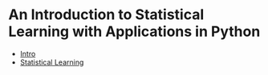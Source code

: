 # An Introduction to Statistical Learning with Applications in Python

- [Intro](introduction.md)
- [Statistical Learning](statistical-learning.md)
